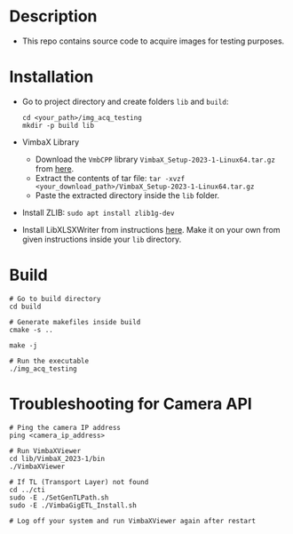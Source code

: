 # Description
- This repo contains source code to acquire images for testing purposes.

# Installation
- Go to project directory and create folders `lib` and `build`:
  ```
  cd <your_path>/img_acq_testing
  mkdir -p build lib
  ```
- VimbaX Library
  - Download the `VmbCPP` library `VimbaX_Setup-2023-1-Linux64.tar.gz` from [here](https://www.alliedvision.com/en/products/software/vimba-x-sdk/).
  - Extract the contents of tar file: `tar -xvzf <your_download_path>/VimbaX_Setup-2023-1-Linux64.tar.gz`
  - Paste the extracted directory inside the `lib` folder.

- Install ZLIB: `sudo apt install zlib1g-dev`
- Install LibXLSXWriter from instructions [here](https://libxlsxwriter.github.io/getting_started.html). Make it on your own from given instructions inside your `lib` directory.

# Build
```
# Go to build directory
cd build

# Generate makefiles inside build
cmake -s ..

make -j

# Run the executable
./img_acq_testing
```

# Troubleshooting for Camera API
  ```
  # Ping the camera IP address
  ping <camera_ip_address>

  # Run VimbaXViewer
  cd lib/VimbaX_2023-1/bin
  ./VimbaXViewer
  
  # If TL (Transport Layer) not found
  cd ../cti
  sudo -E ./SetGenTLPath.sh
  sudo -E ./VimbaGigETL_Install.sh

  # Log off your system and run VimbaXViewer again after restart
  ```